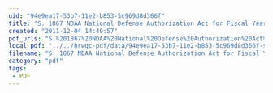 ```yaml
---
uid: "94e9ea17-53b7-11e2-b853-5c969d8d366f"
title: "S. 1867 NDAA National Defense Authorization Act for Fiscal Year 2012."
created: "2011-12-04 14:49:57"
pdf_urls: "S.%201867%20NDAA%20National%20Defense%20Authorization%20Act%20for%20Fiscal%20Year%202012%E2%80%99%E2%80%99..resources/S.%201867_bookmarked%20and%20highlighted.pdf"
local_pdf: "../../hrwgc-pdf/data/94e9ea17-53b7-11e2-b853-5c969d8d366f-s-1867-ndaa-national-defense-authorization-act-for-fiscal-year-2012.pdf"
filename: "S. 1867 NDAA National Defense Authorization Act for Fiscal Year 2012..html"
category: "pdf"
tags: 
 - PDF
---
```

